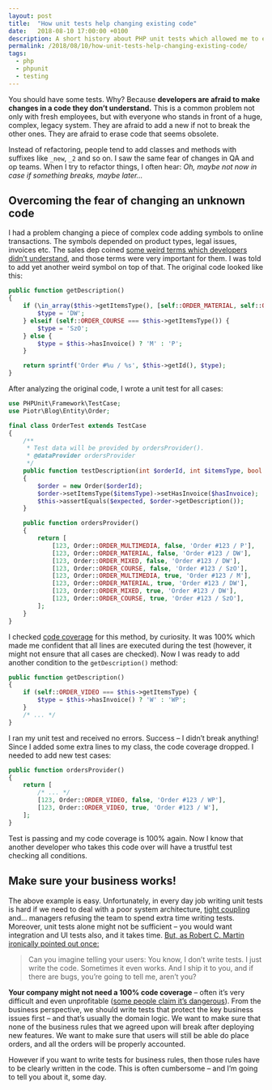 ```yaml
---
layout: post
title:  "How unit tests help changing existing code"
date:   2018-08-10 17:00:00 +0100
description: A short history about PHP unit tests which allowed me to easily change an unknown business logic code.
permalink: /2018/08/10/how-unit-tests-help-changing-existing-code/
tags:
  - php
  - phpunit
  - testing
---
```


You should have some tests. Why? Because **developers are afraid to make changes in a code they don’t understand.** This is a common problem not only with fresh employees, but with everyone who stands in front of a huge, complex, legacy system. They are afraid to add a new if not to break the other ones. They are afraid to erase code that seems obsolete.

Instead of refactoring, people tend to add classes and methods with suffixes like `_new`, `_2` and so on. I saw the same fear of changes in QA and op teams. When I try to refactor things, I often hear: *Oh, maybe not now in case if something breaks, maybe later…*

## Overcoming the fear of changing an unknown code

I had a problem changing a piece of complex code adding symbols to online transactions. The symbols depended on product types, legal issues, invoices etc. The sales dep coined [some weird terms which developers didn’t understand](https://martinfowler.com/bliki/UbiquitousLanguage.html), and those terms were very important for them. I was told to add yet another weird symbol on top of that. The original code looked like this:

```php
public function getDescription()
{
    if (\in_array($this->getItemsType(), [self::ORDER_MATERIAL, self::ORDER_MIXED], true)) {
        $type = 'DW';
    } elseif (self::ORDER_COURSE === $this->getItemsType()) {
        $type = 'SzO';
    } else {
        $type = $this->hasInvoice() ? 'M' : 'P';
    }

    return sprintf('Order #%u / %s', $this->getId(), $type);
}
```

After analyzing the original code, I wrote a unit test for all cases:

```php
use PHPUnit\Framework\TestCase;
use Piotr\Blog\Entity\Order;

final class OrderTest extends TestCase
{
    /**
     * Test data will be provided by ordersProvider().
     * @dataProvider ordersProvider
     */
    public function testDescription(int $orderId, int $itemsType, bool $hasInvoice, string $expected)
    {
        $order = new Order($orderId);
        $order->setItemsType($itemsType)->setHasInvoice($hasInvoice);
        $this->assertEquals($expected, $order->getDescription());
    }

    public function ordersProvider()
    {
        return [
            [123, Order::ORDER_MULTIMEDIA, false, 'Order #123 / P'],
            [123, Order::ORDER_MATERIAL, false, 'Order #123 / DW'],
            [123, Order::ORDER_MIXED, false, 'Order #123 / DW'],
            [123, Order::ORDER_COURSE, false, 'Order #123 / SzO'],
            [123, Order::ORDER_MULTIMEDIA, true, 'Order #123 / M'],
            [123, Order::ORDER_MATERIAL, true, 'Order #123 / DW'],
            [123, Order::ORDER_MIXED, true, 'Order #123 / DW'],
            [123, Order::ORDER_COURSE, true, 'Order #123 / SzO'],
        ];
    }
}
```

I checked [code coverage](https://phpunit.readthedocs.io/en/7.4/code-coverage-analysis.html) for this method, by curiosity. It was 100% which made me confident that all lines are executed during the test (however, it might not ensure that all cases are checked). Now I was ready to add another condition to the `getDescription()` method:

```php
public function getDescription()
{
    if (self::ORDER_VIDEO === $this->getItemsType) {
        $type = $this->hasInvoice() ? 'W' : 'WP';
    }
    /* ... */
}
```

I ran my unit test and received no errors. Success – I didn’t break anything! Since I added some extra lines to my class, the code coverage dropped. I needed to add new test cases:

```php
public function ordersProvider()
{
    return [
        /* ... */
        [123, Order::ORDER_VIDEO, false, 'Order #123 / WP'],
        [123, Order::ORDER_VIDEO, true, 'Order #123 / W'],
    ];
}
```

Test is passing and my code coverage is 100% again. Now I know that another developer who takes this code over will have a trustful test checking all conditions.

## Make sure your business works!

The above example is easy. Unfortunately, in every day job writing unit tests is hard if we need to deal with a poor system architecture, [tight coupling](http://fabien.potencier.org/what-is-dependency-injection.html) and… managers refusing the team to spend extra time writing tests. Moreover, unit tests alone might not be sufficient – you would want integration and UI tests also, and it takes time. [But, as Robert C. Martin ironically pointed out once:](https://youtu.be/o_TH-Y78tt4?t=1833)

> Can you imagine telling your users: You know, I don’t write tests. I just write the code. Sometimes it even works. And I ship it to you, and if there are bugs, you’re going to tell me, aren’t you?

**Your company might not need a 100% code coverage** – often it’s very difficult and even unprofitable ([some people claim it’s dangerous](https://labs.ig.com/code-coverage-100-percent-tragedy)). From the business perspective, we should write tests that protect the key business issues first – and that’s usually the domain logic. We want to make sure that none of the business rules that we agreed upon will break after deploying new features. We want to make sure that users will still be able do place orders, and all the orders will be properly accounted.

However if you want to write tests for business rules, then those rules have to be clearly written in the code. This is often cumbersome – and I’m going to tell you about it, some day.
